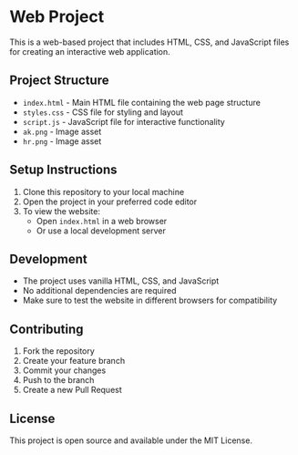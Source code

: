 # Web Project

This is a web-based project that includes HTML, CSS, and JavaScript files for creating an interactive web application.

## Project Structure

- `index.html` - Main HTML file containing the web page structure
- `styles.css` - CSS file for styling and layout
- `script.js` - JavaScript file for interactive functionality
- `ak.png` - Image asset
- `hr.png` - Image asset

## Setup Instructions

1. Clone this repository to your local machine
2. Open the project in your preferred code editor
3. To view the website:
   - Open `index.html` in a web browser
   - Or use a local development server

## Development

- The project uses vanilla HTML, CSS, and JavaScript
- No additional dependencies are required
- Make sure to test the website in different browsers for compatibility

## Contributing

1. Fork the repository
2. Create your feature branch
3. Commit your changes
4. Push to the branch
5. Create a new Pull Request

## License

This project is open source and available under the MIT License. 